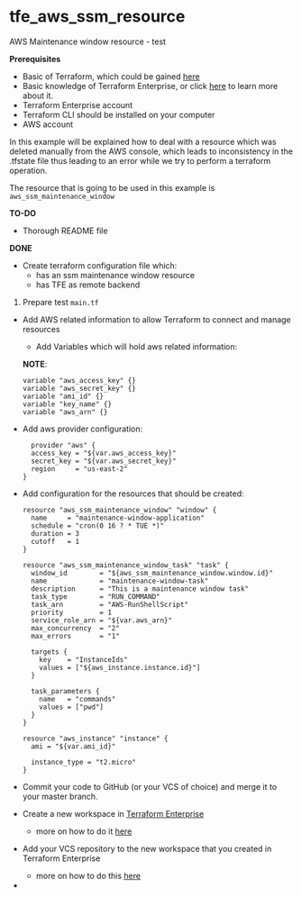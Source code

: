 # tfe_aws_ssm_resource
AWS Maintenance window resource - test

**Prerequisites**
 - Basic of Terraform, which could be gained [here](https://www.terraform.io/intro/index.html)
 - Basic knowledge of Terraform Enterprise, or click [here](https://www.terraform.io/docs/enterprise/getting-started/index.html) to learn more about it.
 - Terraform Enterprise account
 - Terraform CLI should be installed on your computer
 - AWS account

In this example  will be explained how to deal with a
resource which was deleted manually from the AWS console, which leads
to inconsistency in the .tfstate file thus leading to an error 
while we try to perform a terraform operation.

The resource that is going to be used in this example is `aws_ssm_maintenance_window`


**TO-DO** 

- Thorough README file


**DONE**

- Create terraform configuration file which: 
  - has an ssm maintenance window resource 
  - has TFE as remote backend


1. Prepare test `main.tf`

 - Add AWS related information to allow Terraform to connect and manage resources
   
   - Add Variables which will hold aws related information: 

   **NOTE**:
   ```
   variable "aws_access_key" {}
   variable "aws_secret_key" {}
   variable "ami_id" {}
   variable "key_name" {}
   variable "aws_arn" {}
   ```
- Add aws provider configuration:
  ```
    provider "aws" {
    access_key = "${var.aws_access_key}"
    secret_key = "${var.aws_secret_key}"
    region     = "us-east-2"
  }
  ```
- Add configuration for the resources that should be created: 
  
  ```
  resource "aws_ssm_maintenance_window" "window" {
    name     = "maintenance-window-application"
    schedule = "cron(0 16 ? * TUE *)"
    duration = 3
    cutoff   = 1
  }
  
  resource "aws_ssm_maintenance_window_task" "task" {
    window_id        = "${aws_ssm_maintenance_window.window.id}"
    name             = "maintenance-window-task"
    description      = "This is a maintenance window task"
    task_type        = "RUN_COMMAND"
    task_arn         = "AWS-RunShellScript"
    priority         = 1
    service_role_arn = "${var.aws_arn}"
    max_concurrency  = "2"
    max_errors       = "1"
  
    targets {
      key    = "InstanceIds"
      values = ["${aws_instance.instance.id}"]
    }
  
    task_parameters {
      name   = "commands"
      values = ["pwd"]
    }
  }
  
  resource "aws_instance" "instance" {
    ami = "${var.ami_id}"
  
    instance_type = "t2.micro"
  }
  ```

 - Commit your code to GitHub (or your VCS of choice) and merge it to your master branch.

 - Create a new workspace in [Terraform Enterprise](app.terraform.io)
   - more on how to do it [here](https://www.terraform.io/docs/enterprise/workspaces/creating.html)

 - Add your VCS repository to the new workspace that you created in  Terraform Enterprise
   - more on how to do this [here](https://www.terraform.io/docs/enterprise/vcs/index.html)

 - 


